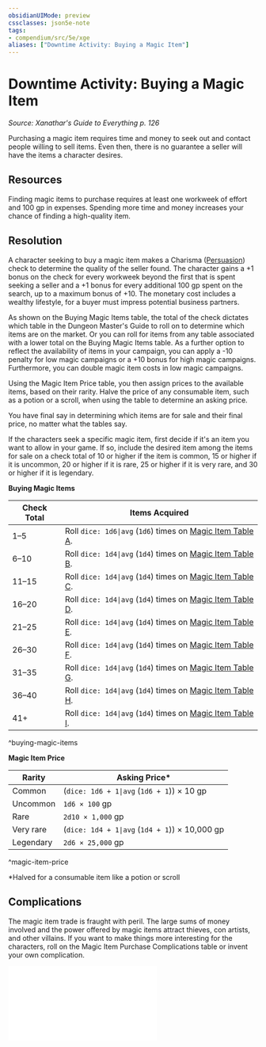 ```yaml
---
obsidianUIMode: preview
cssclasses: json5e-note
tags:
- compendium/src/5e/xge
aliases: ["Downtime Activity: Buying a Magic Item"]
---
```

# Downtime Activity: Buying a Magic Item
*Source: Xanathar's Guide to Everything p. 126* 

Purchasing a magic item requires time and money to seek out and contact people willing to sell items. Even then, there is no guarantee a seller will have the items a character desires.

## Resources

Finding magic items to purchase requires at least one workweek of effort and 100 gp in expenses. Spending more time and money increases your chance of finding a high-quality item.

## Resolution

A character seeking to buy a magic item makes a Charisma ([Persuasion](4-Resources/Compendium/rules/skills.md#Persuasion)) check to determine the quality of the seller found. The character gains a +1 bonus on the check for every workweek beyond the first that is spent seeking a seller and a +1 bonus for every additional 100 gp spent on the search, up to a maximum bonus of +10. The monetary cost includes a wealthy lifestyle, for a buyer must impress potential business partners.

As shown on the Buying Magic Items table, the total of the check dictates which table in the Dungeon Master's Guide to roll on to determine which items are on the market. Or you can roll for items from any table associated with a lower total on the Buying Magic Items table. As a further option to reflect the availability of items in your campaign, you can apply a -10 penalty for low magic campaigns or a +10 bonus for high magic campaigns. Furthermore, you can double magic item costs in low magic campaigns.

Using the Magic Item Price table, you then assign prices to the available items, based on their rarity. Halve the price of any consumable item, such as a potion or a scroll, when using the table to determine an asking price.

You have final say in determining which items are for sale and their final price, no matter what the tables say.

If the characters seek a specific magic item, first decide if it's an item you want to allow in your game. If so, include the desired item among the items for sale on a check total of 10 or higher if the item is common, 15 or higher if it is uncommon, 20 or higher if it is rare, 25 or higher if it is very rare, and 30 or higher if it is legendary.

**Buying Magic Items**

| Check Total | Items Acquired |
|-------------|----------------|
| 1–5 | Roll `dice: 1d6\|avg` (`1d6`) times on [Magic Item Table A](4-Resources/Compendium/tables/magic-item-table-a.md). |
| 6–10 | Roll `dice: 1d4\|avg` (`1d4`) times on [Magic Item Table B](4-Resources/Compendium/tables/magic-item-table-b.md). |
| 11–15 | Roll `dice: 1d4\|avg` (`1d4`) times on [Magic Item Table C](4-Resources/Compendium/tables/magic-item-table-c.md). |
| 16–20 | Roll `dice: 1d4\|avg` (`1d4`) times on [Magic Item Table D](4-Resources/Compendium/tables/magic-item-table-d.md). |
| 21–25 | Roll `dice: 1d4\|avg` (`1d4`) times on [Magic Item Table E](4-Resources/Compendium/tables/magic-item-table-e.md). |
| 26–30 | Roll `dice: 1d4\|avg` (`1d4`) times on [Magic Item Table F](4-Resources/Compendium/tables/magic-item-table-f.md). |
| 31–35 | Roll `dice: 1d4\|avg` (`1d4`) times on [Magic Item Table G](4-Resources/Compendium/tables/magic-item-table-g.md). |
| 36–40 | Roll `dice: 1d4\|avg` (`1d4`) times on [Magic Item Table H](4-Resources/Compendium/tables/magic-item-table-h.md). |
| 41+ | Roll `dice: 1d4\|avg` (`1d4`) times on [Magic Item Table I](4-Resources/Compendium/tables/magic-item-table-i.md). |
^buying-magic-items

**Magic Item Price**

| Rarity | Asking Price* |
|--------|---------------|
| Common | (`dice: 1d6 + 1\|avg` (`1d6 + 1`)) × 10 gp |
| Uncommon | `1d6 × 100` gp |
| Rare | `2d10 × 1,000` gp |
| Very rare | (`dice: 1d4 + 1\|avg` (`1d4 + 1`)) × 10,000 gp |
| Legendary | `2d6 × 25,000` gp |
^magic-item-price

*Halved for a consumable item like a potion or scroll

## Complications

The magic item trade is fraught with peril. The large sums of money involved and the power offered by magic items attract thieves, con artists, and other villains. If you want to make things more interesting for the characters, roll on the Magic Item Purchase Complications table or invent your own complication.

![Magic Item Purchase Complications](4-Resources/Compendium/tables/magic-item-purchase-complications-xge.md)